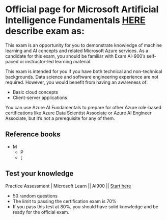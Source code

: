 # Official page for Microsoft Artificial Intelligence Fundamentals [HERE](https://bit.ly/AI900MSLearn) describe exam as:

This exam is an opportunity for you to demonstrate knowledge of machine learning and AI concepts and related Microsoft Azure services. As a candidate for this exam, you should be familiar with Exam AI-900’s self-paced or instructor-led learning material.

This exam is intended for you if you have both technical and non-technical backgrounds. Data science and software engineering experience are not required. However, you would benefit from having an awareness of:

- Basic cloud concepts
- Client-server applications

You can use Azure AI Fundamentals to prepare for other Azure role-based certifications like Azure Data Scientist Associate or Azure AI Engineer Associate, but it’s not a prerequisite for any of them.


## Reference books
- M
  - P
  - [



## Test your knowledge
Practice Assessment | Microsoft Learn || AI900 || [Start here](https://bit.ly/AI900PracticeTest)
- 50 random questions
- The limit to passing the certification exam is 70%
- If you pass this test at 80%, you should have solid knowledge and be ready for the official exam.
